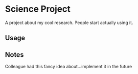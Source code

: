 # Science Project

A project about my cool research.
People start actually using it.
## Usage

## Notes
Colleague had this fancy idea about...implement it in the future
